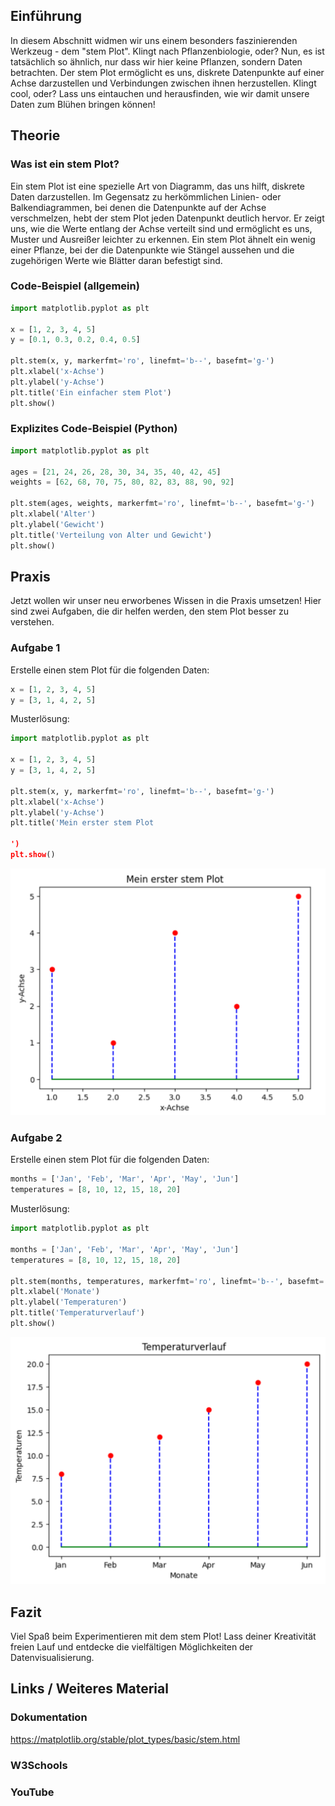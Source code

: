## Einführung
In diesem Abschnitt widmen wir uns einem besonders faszinierenden Werkzeug - dem "stem Plot". Klingt nach Pflanzenbiologie, oder? Nun, es ist tatsächlich so ähnlich, nur dass wir hier keine Pflanzen, sondern Daten betrachten. Der stem Plot ermöglicht es uns, diskrete Datenpunkte auf einer Achse darzustellen und Verbindungen zwischen ihnen herzustellen. Klingt cool, oder? Lass uns eintauchen und herausfinden, wie wir damit unsere Daten zum Blühen bringen können!

## Theorie

### Was ist ein stem Plot?
Ein stem Plot ist eine spezielle Art von Diagramm, das uns hilft, diskrete Daten darzustellen. Im Gegensatz zu herkömmlichen Linien- oder Balkendiagrammen, bei denen die Datenpunkte auf der Achse verschmelzen, hebt der stem Plot jeden Datenpunkt deutlich hervor. Er zeigt uns, wie die Werte entlang der Achse verteilt sind und ermöglicht es uns, Muster und Ausreißer leichter zu erkennen. Ein stem Plot ähnelt ein wenig einer Pflanze, bei der die Datenpunkte wie Stängel aussehen und die zugehörigen Werte wie Blätter daran befestigt sind.

### Code-Beispiel (allgemein)
```python
import matplotlib.pyplot as plt

x = [1, 2, 3, 4, 5]
y = [0.1, 0.3, 0.2, 0.4, 0.5]

plt.stem(x, y, markerfmt='ro', linefmt='b--', basefmt='g-')
plt.xlabel('x-Achse')
plt.ylabel('y-Achse')
plt.title('Ein einfacher stem Plot')
plt.show()
```

### Explizites Code-Beispiel (Python)
```python
import matplotlib.pyplot as plt

ages = [21, 24, 26, 28, 30, 34, 35, 40, 42, 45]
weights = [62, 68, 70, 75, 80, 82, 83, 88, 90, 92]

plt.stem(ages, weights, markerfmt='ro', linefmt='b--', basefmt='g-')
plt.xlabel('Alter')
plt.ylabel('Gewicht')
plt.title('Verteilung von Alter und Gewicht')
plt.show()
```

## Praxis
Jetzt wollen wir unser neu erworbenes Wissen in die Praxis umsetzen! Hier sind zwei Aufgaben, die dir helfen werden, den stem Plot besser zu verstehen.

### Aufgabe 1
Erstelle einen stem Plot für die folgenden Daten:
```python
x = [1, 2, 3, 4, 5]
y = [3, 1, 4, 2, 5]
```

Musterlösung:
```python
import matplotlib.pyplot as plt

x = [1, 2, 3, 4, 5]
y = [3, 1, 4, 2, 5]

plt.stem(x, y, markerfmt='ro', linefmt='b--', basefmt='g-')
plt.xlabel('x-Achse')
plt.ylabel('y-Achse')
plt.title('Mein erster stem Plot

')
plt.show()
```
![](https://github.com/janehlenb/Projektarbeit-ChatGPT-Python/blob/main/Images/Darstellung/Plottypen/Basic/stem/ms_aufgabe1.png)

### Aufgabe 2
Erstelle einen stem Plot für die folgenden Daten:
```python
months = ['Jan', 'Feb', 'Mar', 'Apr', 'May', 'Jun']
temperatures = [8, 10, 12, 15, 18, 20]
```

Musterlösung:
```python
import matplotlib.pyplot as plt

months = ['Jan', 'Feb', 'Mar', 'Apr', 'May', 'Jun']
temperatures = [8, 10, 12, 15, 18, 20]

plt.stem(months, temperatures, markerfmt='ro', linefmt='b--', basefmt='g-')
plt.xlabel('Monate')
plt.ylabel('Temperaturen')
plt.title('Temperaturverlauf')
plt.show()
```
![](https://github.com/janehlenb/Projektarbeit-ChatGPT-Python/blob/main/Images/Darstellung/Plottypen/Basic/stem/ms_aufgabe2.png)

## Fazit
Viel Spaß beim Experimentieren mit dem stem Plot! Lass deiner Kreativität freien Lauf und entdecke die vielfältigen Möglichkeiten der Datenvisualisierung.

## Links / Weiteres Material
### Dokumentation
https://matplotlib.org/stable/plot_types/basic/stem.html
### W3Schools
### YouTube